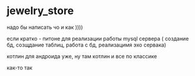 # jewelry_store

надо бы написать чо и как ))))


если кратко - питоне для реализации работы mysql сервера ( создание бд, созщдание таблиц, работа с бд, реализацимя эхо сервака)


котлин для андроида уже, ну там котлин и все по классике 

как-то так

